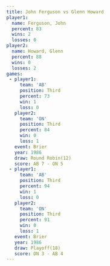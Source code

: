 ```yaml
---
title: John Ferguson vs Glenn Howard
player1:              
  name: Ferguson, John
  percent: 83         
  wins: 2             
  losses: 0           
player2:              
  name: Howard, Glenn 
  percent: 88         
  wins: 0             
  losses: 2           
games:
 - player1:         
     team: 'AB'     
     position: Third
     percent: 73    
     win: 1         
     loss: 0        
   player2:         
     team: 'ON'     
     position: Third
     percent: 84    
     win: 0         
     loss: 1        
   event: Brier         
   year: 1986           
   draw: Round Robin(12)
   score: AB 7 - ON 5   
 - player1:         
     team: 'AB'     
     position: Third
     percent: 94    
     win: 1         
     loss: 0        
   player2:         
     team: 'ON'     
     position: Third
     percent: 91    
     win: 0         
     loss: 1        
   event: Brier      
   year: 1986        
   draw: Playoff(18) 
   score: ON 3 - AB 4
---
```

